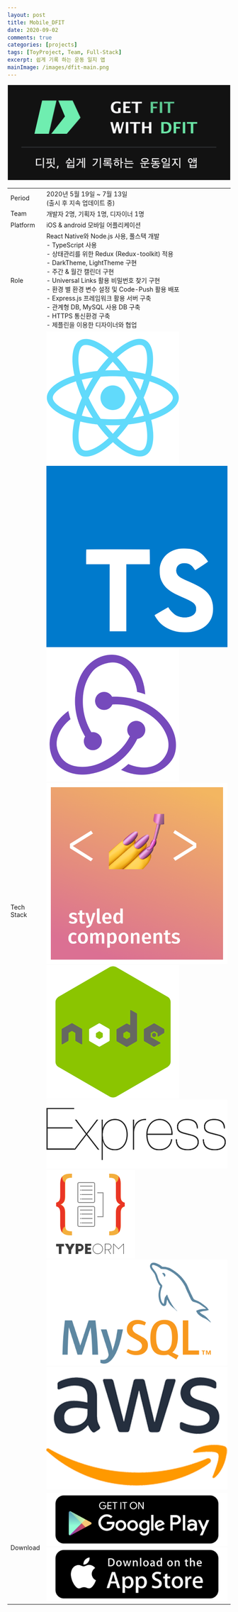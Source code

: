 ```yaml
---
layout: post
title: Mobile_DFIT
date: 2020-09-02
comments: true
categories: [projects]
tags: [ToyProject, Team, Full-Stack]
excerpt: 쉽게 기록 하는 운동 일지 앱
mainImage: /images/dfit-main.png
---
```


![DFIT Title](/images/dfit-title.png "DFIT Title")

<div class='innerBoxOutlined'>
<table class='project_detail'>
  <tr class='project_detail row'>
    <td class='project_detail title'>Period</td>
    <td class='project_detail content'>2020년 5월 19일 ~ 7월 13일<br>
    (출시 후 지속 업데이트 중)</td>
  </tr>
    <tr class='project_detail row'>
    <td class='project_detail title'>Team</td>
    <td class='project_detail content'>개발자 2명, 기획자 1명, 디자이너 1명</td>
  </tr>
  <tr class='project_detail row'>
    <td class='project_detail title'>Platform</td>
    <td class='project_detail content'>iOS & android 모바일 어플리케이션</td>
  </tr>
  <tr class='project_detail row'>
    <td class='project_detail title'>Role</td>
    <td class='project_detail content'> React Native와 Node.js 사용, 풀스택 개발<br>
    - TypeScript 사용<br>
- 상태관리를 위한 Redux (Redux-toolkit) 적용<br>
- DarkTheme, LightTheme 구현<br>
- 주간 & 월간 캘린더 구현<br>
- Universal Links 활용 비밀번호 찾기 구현<br>
- 환경 별 환경 변수 설정 및 Code-Push 활용 배포<br>
- Express.js 프레임워크 활용 서버 구축<br>
- 관계형 DB, MySQL 사용 DB 구축<br>
- HTTPS 통신환경 구축<br>
- 제플린을 이용한 디자이너와 협업<br>
</td>
  </tr>
  <tr class='project_detail row'>
    <td class='project_detail title'>Tech Stack</td>
    <td class='project_detail content'>
    <a href='https://reactnative.dev/' target='_blank'>
    <img  class='stack_logo' src="/images/stack_logo_rn.png" alt="ReactNative" /></a>
    <a href='https://www.typescriptlang.org/' target='_blank'>
    <img  class='stack_logo' src="/images/stack_logo_ts.png" alt="Typescript" /></a>
    <a href='https://redux.js.org/' target='_blank'>
    <img class='stack_logo' src="/images/stack_logo_redux.png" alt="Redux" /></a>
    <a href='https://www.styled-components.com/' target='_blank'>
    <img class='stack_logo' src="/images/stack_logo_styledComp.png" alt="StyledComponent" /></a>
    <a href='https://nodejs.org/en/' target='_blank'>
    <img class='stack_logo' src="/images/stack_logo_node.png" alt="nodeJs" /></a>
    <a href='https://expressjs.com/' target='_blank'>
    <img class='stack_logo' src="/images/stack_logo_express.png" alt="ExpressJs"/></a>
    <a href='https://typeorm.io/#/' target='_blank'>
    <img class='stack_logo' src="/images/stack_logo_typeorm.png" alt="TypeORM"/></a>
    <a href='https://www.mysql.com/' target='_blank'>
    <img class='stack_logo' src="/images/stack_logo_mysql.png" alt="MySQL"/></a>
    <a href='https://aws.amazon.com/' target='_blank'>
    <img class='stack_logo' src="/images/stack_logo_aws.png" alt="AWS"/></a>
</td>
  </tr>
    <tr class='project_detail row'>
    <td class='project_detail title'>Download</td>
    <td class='project_detail content'>
    <a href='https://play.google.com/store/apps/details?id=com.dfit&hl=ko' target='_blank'>
    <img  class='download_button' src="/images/googleplaystore.png" alt="React" /></a>
    <a href='https://apps.apple.com/kr/app/%EB%94%94%ED%95%8F-%EC%89%BD%EA%B2%8C-%EA%B8%B0%EB%A1%9D-%ED%95%98%EB%8A%94-%EC%9A%B4%EB%8F%99-%EC%9D%BC%EC%A7%80/id1521764155' target='_blank'>
    <img class='download_button' src="/images/appstore.png" alt="Redux" /></a>
</td>
  </tr>
</table>
</div><br>


